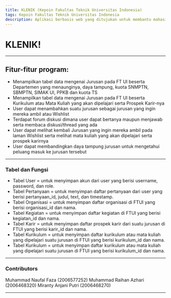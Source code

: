 ```yaml
---
title: KLENIK (Kepoin Fakultas Teknik Universitas Indonesia)
tags: Kepoin Fakultas Teknik Universitas Indonesia
description: Aplikasi berbasis web yang ditujukan untuk membantu mahasiswa maupun non-mahasiswa untuk mengetahui hal yang lebih banyak mengenai Fakultas Teknik Universitas Indonesia.
---
```


# KLENIK!
---
## Fitur-fitur program:

- Menampilkan tabel data mengenai Jurusan pada FT UI beserta Departemen yang menaunginya, daya tampung, kuota SNMPTN, SBMPTN, SIMAK UI, PPKB dan kuota TS
- Menampilkan tabel data mengenai Jurusan pada FT UI beserta Kurikulum atau Mata Kuliah yang akan dipelajari serta Prospek Karir-nya
- User dapat menambahkan suatu jurusan sebagai jurusan yang ingin mereka ambil atau Wishlist 
- Terdapat forum diskusi dimana user dapat bertanya maupun menjawab serta membaca diskusi/thread yang ada
- User dapat melihat kembali Jurusan yang ingin mereka ambil pada laman Wishlist serta melihat mata kuliah yang akan dipelajari serta prospek karirnya
- User dapat membandingkan daya tampung jurusan untuk mengetahui peluang masuk ke jurusan tersebut

---

### Tabel dan Fungsi

  - Tabel User = untuk menyimpan akun dari user yang berisi username, password, dan role.
  - Tabel Pertanyaan = untuk menyimpan daftar pertanyaan dari user yang berisi pertanyaan_id, judul, text, dan timestamp.
  - Tabel Organisasi = untuk menyimpan daftar organisasi di FTUI yang berisi organisasi_id dan nama.
  - Tabel Kegiatan = untuk menyimpan daftar kegiatan di FTUI yang berisi kegiatan_id dan nama.
  - Tabel Karir = untuk menyimpan daftar prospek karir dari suatu jurusan di FTUI yang berisi karir_id dan nama.
  - Tabel Kurikulum = untuk menyimpan daftar kurikulum atau mata kuliah yang dipelajari suatu jurusan di FTUI yang berisi kurikulum_id dan nama.
  - Tabel Kurikulum = untuk menyimpan daftar kurikulum atau mata kuliah yang dipelajari suatu jurusan di FTUI yang berisi kurikulum_id dan nama.
---

### Contributors
Muhammad Naufal Faza (2006577252)
Muhammad Raihan Azhari (2006468320)
Miranty Anjani Putri (2006468270)

---